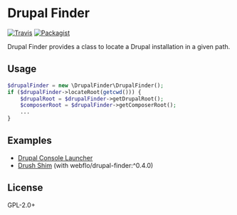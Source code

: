 # Drupal Finder

[![Travis](https://img.shields.io/travis/webflo/drupal-finder.svg)](https://travis-ci.org/webflo/drupal-finder) [![Packagist](https://img.shields.io/packagist/v/webflo/drupal-finder.svg)](https://packagist.org/packages/webflo/drupal-finder)

Drupal Finder provides a class to locate a Drupal installation in a given path.

## Usage

```PHP
$drupalFinder = new \DrupalFinder\DrupalFinder();
if ($drupalFinder->locateRoot(getcwd())) {
    $drupalRoot = $drupalFinder->getDrupalRoot();
    $composerRoot = $drupalFinder->getComposerRoot();
    ...
}
```

## Examples

- [Drupal Console Launcher](https://github.com/hechoendrupal/drupal-console-launcher/blob/master/bin/drupal.php)
- [Drush Shim](https://github.com/webflo/drush-shim) (with webflo/drupal-finder:^0.4.0)

## License

GPL-2.0+
